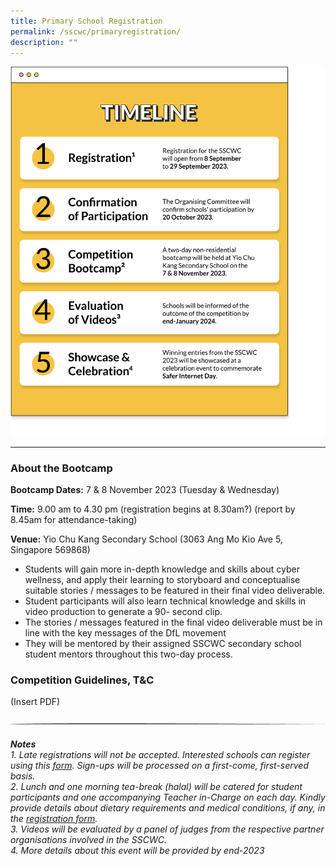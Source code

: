 ```yaml
---
title: Primary School Registration
permalink: /sscwc/primaryregistration/
description: ""
---
```

![Timeline](/images/Sscwc/pri%20sch%20timeline.png)


---

### **About the Bootcamp** 

**Bootcamp Dates:** 7 &amp; 8 November 2023 (Tuesday &amp; Wednesday)

**Time:** 9.00 am to 4.30 pm (registration begins at 8.30am?) (report by 8.45am for attendance-taking)

**Venue:** Yio Chu Kang Secondary School (3063 Ang Mo Kio Ave 5, Singapore 569868)


- Students will gain more in-depth knowledge and skills about cyber wellness, and apply their learning to storyboard and conceptualise suitable stories / messages to be featured in their final video deliverable.
- Student participants will also learn technical knowledge and skills in video production to generate a 90- second clip.
- The stories / messages featured in the final video deliverable must be in line with the key messages of the DfL movement
- They will be mentored by their assigned SSCWC secondary school student mentors throughout this two-day process.

### **Competition Guidelines, T&amp;C** 
(Insert PDF)

![](/images/Sscwc/short%20line.png)

###### **Notes** <br>1. Late registrations will not be accepted. Interested schools can register using this [form](google.com). Sign-ups will be processed on a first-come, first-served basis. <br>2. Lunch and one morning tea-break (halal) will be catered for student participants and one accompanying Teacher in-Charge on each day. Kindly provide details about dietary requirements and medical conditions, if any, in the [registration form](google.com). <br>3. Videos will be evaluated by a panel of judges from the respective partner organisations involved in the SSCWC. <br>4. More details about this event will be provided by end-2023
